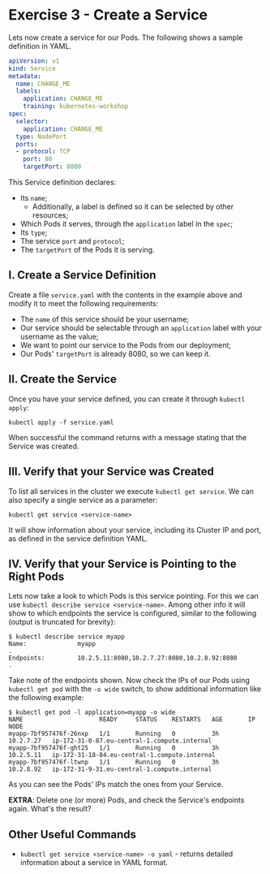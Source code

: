 # Exercise 3 - Create a Service

Lets now create a service for our Pods. The following shows a sample definition
in YAML.

```yaml
apiVersion: v1
kind: Service
metadata:
  name: CHANGE_ME
  labels:
    application: CHANGE_ME
    training: kubernetes-workshop
spec:
  selector:
    application: CHANGE_ME
  type: NodePort
  ports:
  - protocol: TCP
    port: 80
    targetPort: 8080
```

This Service definition declares:

* Its `name`;
  * Additionally, a label is defined so it can be selected by other resources;
* Which Pods it serves, through the `application` label in the `spec`;
* Its `type`;
* The service `port` and `protocol`;
* The `targetPort` of the Pods it is serving.

## I. Create a Service Definition

Create a file `service.yaml` with the contents in the example above and
modify it to meet the following requirements:

* The `name` of this service should be your username;
* Our service should be selectable through an `application` label with your
  username as the value;
* We want to point our service to the Pods from our deployment;
* Our Pods' `targetPort` is already 8080, so we can keep it.

## II. Create the Service

Once you have your service defined, you can create it through `kubectl apply`:

```
kubectl apply -f service.yaml
```

When successful the command returns with a message stating that the Service was
created.

## III. Verify that your Service was Created

To list all services in the cluster we execute `kubectl get service`.
We can also specify a single service as a parameter:

```
kubectl get service <service-name>
```

It will show information about your service, including its Cluster IP and port,
as defined in the service definition YAML.

## IV. Verify that your Service is Pointing to the Right Pods

Lets now take a look to which Pods is this service pointing. For this we can
use `kubectl describe service <service-name>`. Among other info it will show
to which endpoints the service is configured, similar to the following (output
is truncated for brevity):

```
$ kubectl describe service myapp
Name:              myapp
.
Endpoints:         10.2.5.11:8080,10.2.7.27:8080,10.2.8.92:8080
.
```

Take note of the endpoints shown. Now check the IPs of our Pods using
`kubectl get pod` with the `-o wide` switch, to show additional information
like the following example:

```
$ kubectl get pod -l application=myapp -o wide
NAME                     READY     STATUS    RESTARTS   AGE       IP          NODE
myapp-7bf957476f-26nxp   1/1       Running   0          3h        10.2.7.27   ip-172-31-0-87.eu-central-1.compute.internal
myapp-7bf957476f-ght25   1/1       Running   0          3h        10.2.5.11   ip-172-31-18-84.eu-central-1.compute.internal
myapp-7bf957476f-ltwnp   1/1       Running   0          3h        10.2.8.92   ip-172-31-9-31.eu-central-1.compute.internal
```

As you can see the Pods' IPs match the ones from your Service.

__EXTRA__: Delete one (or more) Pods, and check the Service's endpoints again.
What's the result?

## Other Useful Commands

* `kubectl get service <service-name> -o yaml` - returns detailed information
  about a service in YAML format.
